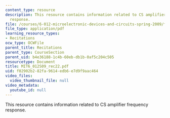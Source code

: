 ```yaml
---
content_type: resource
description: This resource contains information related to CS amplifier frequency
  response.
file: /courses/6-012-microelectronic-devices-and-circuits-spring-2009/f02902b282fa9614edb6e7d9f9aac464_MIT6_012S09_rec22.pdf
file_type: application/pdf
learning_resource_types:
- Recitations
ocw_type: OCWFile
parent_title: Recitations
parent_type: CourseSection
parent_uid: b4e36188-1c4b-60eb-db1b-0af5c204c505
resourcetype: Document
title: MIT6_012S09_rec22.pdf
uid: f02902b2-82fa-9614-edb6-e7d9f9aac464
video_files:
  video_thumbnail_file: null
video_metadata:
  youtube_id: null
---
```

This resource contains information related to CS amplifier frequency response.

